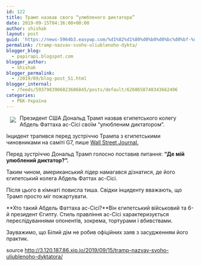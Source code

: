 ```yaml
---
id: 122
title: Трамп назвав свого “улюбленого диктатора”
date: 2019-09-15T04:36:00+00:00
author: shishak
layout: post
guid: 'https://news-5964b3.easywp.com/%d1%82%d1%80%d0%b0%d0%bc%d0%bf-%d0%bd%d0%b0%d0%b7%d0%b2%d0%b0%d0%b2-%d1%81%d0%b2%d0%be%d0%b3%d0%be-%d1%83%d0%bb%d1%8e%d0%b1%d0%bb%d0%b5%d0%bd%d0%be%d0%b3%d0%be-%d0%b4%d0%b8%d0%ba%d1%82%d0%b0/'
permalink: /tramp-nazvav-svoho-uliublenoho-dykta/
blogger_blog:
  - papirapi.blogspot.com
blogger_author:
  - Shishak
blogger_permalink:
  - /2019/09/blog-post_51.html
blogger_internal:
  - /feeds/5937983906023606845/posts/default/6260658740343662496
categories:
  - РБК-Україна
---
```

<img align="left" vspace="5" hspace="10" src="https://24tv.ua/resources/photos/news/640_DIR/201909/1205427.jpg" /> Президент США Дональд Трамп назвав єгипетського колегу Абдель Фаттаха ас-Сісі своїм “улюбленим диктатором”.

Інцидент трапився перед зустріччю Трампа з єгипетськими чиновниками на саміті G7, пише <a href="https://www.wsj.com/articles/trump-awaiting-egyptian-counterpart-at-summit-called-out-for-my-favorite-dictator-11568403645" rel="nofollow noopener noreferrer" target="_blank">Wall Street Journal.</a>

Перед зустріччю Дональд Трамп голосно поставив питання: **“Де мій улюблений диктатор?”.**

Таким чином, американський лідер намагався дізнатися, де його єгипетський колега Абдель Фаттах ас-Сісі.

Після цього в кімнаті повисла тиша. Свідки інциденту вважають, що Трамп просто міг пожартувати.

**Хто такий Абдель Фаттаха ас-Сісі?**Він єгипетський військовий та 6-й президент Єгипту. Стиль правління ас-Сісі характеризується переслідуваннями опонентів, зокрема, тортурами і вбивствами.

Зауважимо, що Білий дім не робив офіційних заяв з засудженням його практик.

source <http://3.120.187.86.xip.io/2019/09/15/tramp-nazvav-svoho-uliublenoho-dyktatora/>